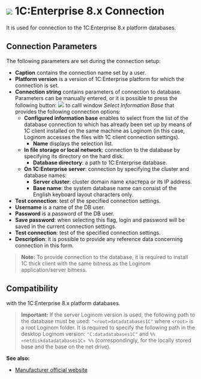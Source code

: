 # ![ ](../../../images/icons/data-sources/crm-1cv8_default.svg) 1C:Enterprise 8.x Connection

It is used for connection to the 1C:Enterprise 8.x platform databases.

## Connection Parameters

The following parameters are set during the connection setup:

* **Caption** contains the connection name set by a user.
* **Platform version** is a version of 1C:Enterprise platform for which the connection is set.
* **Connection string** contains parameters of connection to database. Parameters can be manually entered, or it is possible to press the following button: ![ ](../../../images/extjs-theme/form/open-trigger/open-trigger_default.svg) to calll window *Select Information Base* that provides the following connection options:
   * **Configured information base** enables to select from the list of the database connection to which has already been set up by means of 1С client installed on the same machine as Loginom (in this case, Loginom accesses the files with 1С client connection settings).
      * **Name** displays the selection list.
   * **In file storage or local network**: connection to the database by specifying its directory on the hard disk.
      * **Database directory**: a path to 1C:Enterprise database.
   * **On 1C:Enterprise server**: connection by specifying the cluster and database names:
      * **Server cluster**: cluster domain name кластера or its IP address.
      * **Base name**: the system database name can consist of the English keyboard layout characters only.
* **Test connection**: test of the specified connection settings.
* **Username** is a name of the DB user.
* **Password** is a password of the DB user.
* **Save password**: when selecting this flag, login and password will be saved in the current connection settings.
* **Test connection**: test of the specified connection settings.
* **Description**: it is possible to provide any reference data concerning connection in this form.

> **Note:** To provide connection to the database, it is required to install 1C thick client with the same bitness as the Loginom application/server bitness.

## Compatibility

with the 1C:Enterprise 8.x platform databases.

> **Important:** If the server Loginom version is used, the following path to the database must be used: `"<root>datadatabases1C"` where `<root>` is a root Loginom folder. It is required to specify the following path in the desktop Loginom version: `"C:datadatabases1C"` and `%% «netdiskdatadatabases1C» %%` (correspondingly, for the locally stored base and the base on the net drive).

**See also:**

* [Manufacturer official website](http://v8.1c.ru/)

